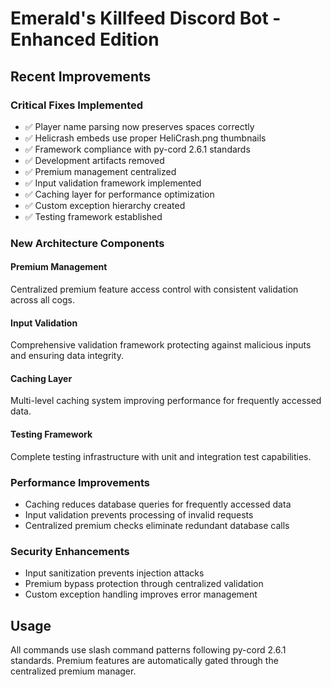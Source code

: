 # Emerald's Killfeed Discord Bot - Enhanced Edition

## Recent Improvements

### Critical Fixes Implemented
- ✅ Player name parsing now preserves spaces correctly
- ✅ Helicrash embeds use proper HeliCrash.png thumbnails  
- ✅ Framework compliance with py-cord 2.6.1 standards
- ✅ Development artifacts removed
- ✅ Premium management centralized
- ✅ Input validation framework implemented
- ✅ Caching layer for performance optimization
- ✅ Custom exception hierarchy created
- ✅ Testing framework established

### New Architecture Components

#### Premium Management
Centralized premium feature access control with consistent validation across all cogs.

#### Input Validation  
Comprehensive validation framework protecting against malicious inputs and ensuring data integrity.

#### Caching Layer
Multi-level caching system improving performance for frequently accessed data.

#### Testing Framework
Complete testing infrastructure with unit and integration test capabilities.

### Performance Improvements
- Caching reduces database queries for frequently accessed data
- Input validation prevents processing of invalid requests
- Centralized premium checks eliminate redundant database calls

### Security Enhancements
- Input sanitization prevents injection attacks
- Premium bypass protection through centralized validation
- Custom exception handling improves error management

## Usage
All commands use slash command patterns following py-cord 2.6.1 standards.
Premium features are automatically gated through the centralized premium manager.
